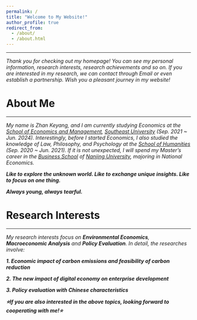 ```yaml
---
permalink: /
title: "Welcome to My Website!"
author_profile: true
redirect_from: 
  - /about/
  - /about.html
---
```

------

*Thank you for checking out my homepage! You can see my personal information, research interests, research achievements and so on. If you are interested in my research, we can contact through Email or even establish a partnership. Wish you a pleasant journey in my website!*

About Me
======
------

*My name is Zhan Keyang, and I am currently studying Economics at the [School of Economics and Management](https://em.seu.edu.cn/), [Southeast University](https://www.seu.edu.cn/) (Sep. 2021 ~ Jun. 2024). Interestingly, before I started Economics, I also studied the knowledge of Law, Philosophy, and Psychology at the [School of Humanities](https://rwxy.seu.edu.cn/) (Sep. 2020 ~ Jun. 2021). If it is not unexpected, I will spend my Master’s career in the [Business School](https://nubs.nju.edu.cn/) of [Nanjing University](https://www.nju.edu.cn/), majoring in National Economics.*

***Like to explore the unknown world. Like to exchange unique insights. Like to focus on one thing.***

***Always young, always tearful.***

Research Interests
======
------

*My research interests focus on **Environmental Economics**, **Macroeconomic Analysis** and **Policy Evaluation**. In detail, the researches involve:*

***1. Economic impact of carbon emissions and feasibility of carbon reduction***

***2. The new impact of digital economy on enterprise development***

***3. Policy evaluation with Chinese characteristics***

***⭐If you are also interested in the above topics, looking forward to cooperating with me!⭐***
